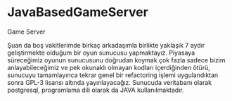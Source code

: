 # JavaBasedGameServer
Game Server

Şuan da boş vakitlerimde birkaç arkadaşımla birlikte yaklaşık 7 aydır geliştirmekte olduğum bir oyun sunucusu yapmaktayız. Piyasaya süreceğimiz oyunun sunucusunu doğrudan koymak çok fazla sadece bizim anlayabileceğimiz ve pek okunaklı olmayan kodları içerdiğinden ötürü, sunucuyu tamamlayınca tekrar genel bir refactoring işlemi uygulandıktan sonra GPL-3 lisansı altında yayınlayacağız. Sunucuda veritabanı olarak postgresql, programlama dili olarak da JAVA kullanılmaktadır.
